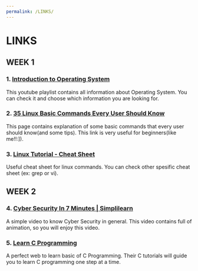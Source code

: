 ```yaml
---
permalink: /LINKS/
---
```


# LINKS

## WEEK 1

### 1. [Introduction to Operating System](https://www.youtube.com/playlist?list=PLBlnK6fEyqRiVhbXDGLXDk_OQAeuVcp2O)
This youtube playlist contains all information about Operating System. You can check it and choose which information you are looking for.

### 2. [35 Linux Basic Commands Every User Should Know](https://www.hostinger.com/tutorials/linux-commands)
This page contains explanation of some basic commands that every user should know(and some tips). This link is very useful for beginners(like me!!:]).

### 3. [Linux Tutorial - Cheat Sheet](https://ryanstutorials.net/linuxtutorial/cheatsheet.php)
Useful cheat sheet for linux commands. You can check other spesific cheat sheet (ex: grep or vi).

## WEEK 2

### 4. [Cyber Security In 7 Minutes | Simplilearn](https://www.youtube.com/watch?v=inWWhr5tnEA)
A simple video to know Cyber Security in general. This video contains full of animation, so you will enjoy this video.

### 5. [Learn C Programming](https://www.programiz.com/c-programming)
A perfect web to learn basic of C Programming. Their C tutorials will guide you to learn C programming one step at a time.
 

